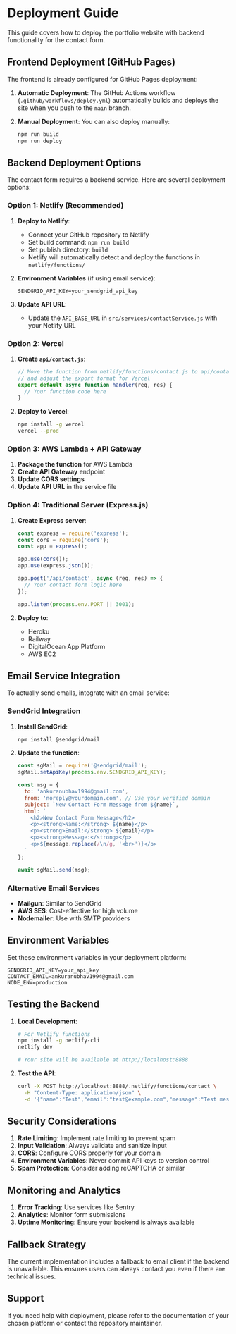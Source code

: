 # Deployment Guide

This guide covers how to deploy the portfolio website with backend functionality for the contact form.

## Frontend Deployment (GitHub Pages)

The frontend is already configured for GitHub Pages deployment:

1. **Automatic Deployment**: The GitHub Actions workflow (`.github/workflows/deploy.yml`) automatically builds and deploys the site when you push to the `main` branch.

2. **Manual Deployment**: You can also deploy manually:
   ```bash
   npm run build
   npm run deploy
   ```

## Backend Deployment Options

The contact form requires a backend service. Here are several deployment options:

### Option 1: Netlify (Recommended)

1. **Deploy to Netlify**:
   - Connect your GitHub repository to Netlify
   - Set build command: `npm run build`
   - Set publish directory: `build`
   - Netlify will automatically detect and deploy the functions in `netlify/functions/`

2. **Environment Variables** (if using email service):
   ```
   SENDGRID_API_KEY=your_sendgrid_api_key
   ```

3. **Update API URL**:
   - Update the `API_BASE_URL` in `src/services/contactService.js` with your Netlify URL

### Option 2: Vercel

1. **Create `api/contact.js`**:
   ```javascript
   // Move the function from netlify/functions/contact.js to api/contact.js
   // and adjust the export format for Vercel
   export default async function handler(req, res) {
     // Your function code here
   }
   ```

2. **Deploy to Vercel**:
   ```bash
   npm install -g vercel
   vercel --prod
   ```

### Option 3: AWS Lambda + API Gateway

1. **Package the function** for AWS Lambda
2. **Create API Gateway** endpoint
3. **Update CORS settings**
4. **Update API URL** in the service file

### Option 4: Traditional Server (Express.js)

1. **Create Express server**:
   ```javascript
   const express = require('express');
   const cors = require('cors');
   const app = express();
   
   app.use(cors());
   app.use(express.json());
   
   app.post('/api/contact', async (req, res) => {
     // Your contact form logic here
   });
   
   app.listen(process.env.PORT || 3001);
   ```

2. **Deploy to**:
   - Heroku
   - Railway
   - DigitalOcean App Platform
   - AWS EC2

## Email Service Integration

To actually send emails, integrate with an email service:

### SendGrid Integration

1. **Install SendGrid**:
   ```bash
   npm install @sendgrid/mail
   ```

2. **Update the function**:
   ```javascript
   const sgMail = require('@sendgrid/mail');
   sgMail.setApiKey(process.env.SENDGRID_API_KEY);
   
   const msg = {
     to: 'ankuranubhav1994@gmail.com',
     from: 'noreply@yourdomain.com', // Use your verified domain
     subject: `New Contact Form Message from ${name}`,
     html: `
       <h2>New Contact Form Message</h2>
       <p><strong>Name:</strong> ${name}</p>
       <p><strong>Email:</strong> ${email}</p>
       <p><strong>Message:</strong></p>
       <p>${message.replace(/\n/g, '<br>')}</p>
     `
   };
   
   await sgMail.send(msg);
   ```

### Alternative Email Services

- **Mailgun**: Similar to SendGrid
- **AWS SES**: Cost-effective for high volume
- **Nodemailer**: Use with SMTP providers

## Environment Variables

Set these environment variables in your deployment platform:

```
SENDGRID_API_KEY=your_api_key
CONTACT_EMAIL=ankuranubhav1994@gmail.com
NODE_ENV=production
```

## Testing the Backend

1. **Local Development**:
   ```bash
   # For Netlify functions
   npm install -g netlify-cli
   netlify dev
   
   # Your site will be available at http://localhost:8888
   ```

2. **Test the API**:
   ```bash
   curl -X POST http://localhost:8888/.netlify/functions/contact \
     -H "Content-Type: application/json" \
     -d '{"name":"Test","email":"test@example.com","message":"Test message"}'
   ```

## Security Considerations

1. **Rate Limiting**: Implement rate limiting to prevent spam
2. **Input Validation**: Always validate and sanitize input
3. **CORS**: Configure CORS properly for your domain
4. **Environment Variables**: Never commit API keys to version control
5. **Spam Protection**: Consider adding reCAPTCHA or similar

## Monitoring and Analytics

1. **Error Tracking**: Use services like Sentry
2. **Analytics**: Monitor form submissions
3. **Uptime Monitoring**: Ensure your backend is always available

## Fallback Strategy

The current implementation includes a fallback to email client if the backend is unavailable. This ensures users can always contact you even if there are technical issues.

## Support

If you need help with deployment, please refer to the documentation of your chosen platform or contact the repository maintainer.
